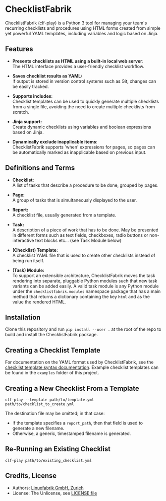 # ChecklistFabrik

ChecklistFabrik (clf-play) is a Python 3 tool for managing your team's recurring checklists and procedures using HTML forms created from simple yet powerful YAML templates, including variables and logic based on Jinja.


## Features

* **Presents checklists as HTML using a built-in local web server:**  
  The HTML interface provides a user-friendly checklist workflow.

* **Saves checklist results as YAML:**  
  If output is stored in version control systems such as Git, changes can be easily tracked.

* **Supports includes:**  
  Checklist templates can be used to quickly generate multiple checklists from a single file, avoiding the need to create multiple checklists from scratch.

* **Jinja support:**  
  Create dynamic checklists using variables and boolean expressions based on Jinja.

* **Dynamically exclude inapplicable items:**  
  ChecklistFabrik supports 'when' expressions for pages, so pages can be automatically marked as inapplicable based on previous input.


## Definitions and Terms

* **Checklist:**  
  A list of tasks that describe a procedure to be done, grouped by pages.

* **Page:**  
  A group of tasks that is simultaneously displayed to the user.

* **Report:**  
  A checklist file, usually generated from a template.

* **Task:**  
  A description of a piece of work that has to be done.
  May be presented in different forms such as text fields, checkboxes, radio buttons or non-interactive text blocks etc... (see Task Module below)

* **(Checklist) Template:**  
  A checklist YAML file that is used to create other checklists instead of being run itself.

* **(Task) Module:**  
  To support an extensible architecture, ChecklistFabrik moves the task rendering into separate, pluggable Python modules such that new task variants can be added easily.
  A valid task module is any Python module under the `checklistfabrik.modules` namespace package that has a main method that returns a dictionary containing the key `html` and as the value the rendered HTML.


## Installation

Clone this repository and run `pip install --user .` at the root of the repo to build and install the ChecklistFabrik package.


## Creating a Checklist Template

For documentation on the YAML format used by ChecklistFabrik, see the [checklist template syntax documentation](docs/checklist_syntax.md). Example checklist templates can be found in the `examples` folder of this project.


## Creating a New Checklist From a Template

```shell
clf-play --template path/to/template.yml path/to/checklist_to_create.yml
```

The destination file may be omitted; in that case:

- If the template specifies a `report_path`, then that field is used to generate a new filename.
- Otherwise, a generic, timestamped filename is generated.


## Re-Running an Existing Checklist

```shell
clf-play path/to/existing_checklist.yml
```


## Credits, License

* Authors: [Linuxfabrik GmbH, Zurich](https://www.linuxfabrik.ch)
* License: The Unlicense, see [LICENSE file](https://unlicense.org/)
